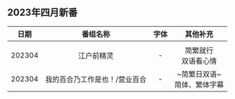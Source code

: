 ## 2023年四月新番

日期  | 番组名称 | 字体 | 其他补充
:---:   | :--------: | :---: | :---: 
 | | | |
202304  | 江户前精灵 | - | 简繁就行<br>双语看心情
202304  | 我的百合乃工作是也！/营业百合 | - | ~简繁日双语~<br>简体、繁体字幕
